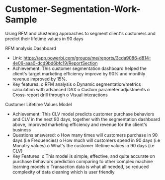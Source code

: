 # Customer-Segmentation-Work-Sample
Using RFM and clustering approaches to segment client's customers and predict their lifetime values in 90 days

RFM analysis Dashboard 
- Link: https://app.powerbi.com/groups/me/reports/3cda9086-d814-4e06-aaa0-dcd9bd6bfc19/ReportSection
-	Achievement: This customer segmentation dashboard helped the client's target marketing efficiency improve by 90% and monthly revenue improved by 15%. 
-	Key features: 
o	RFM analysis
o	Dynamic segmentation/metrics calculation with advanced DAX
o	Custom parameter adjustments
o	Cross-report drill through 
o	Visual interactions

Customer Lifetime Values Model
-	Achievement: This CLV model predicts customer purchase behaviors and CLV in the next 90 days, together with the segmentation dashboard above, improved marketing efficiency and revenue for the client's business
- Questions answered:
o	How many times will customers purchase in 90 days (i.e Frequencies)
o	How much will customers spend in 90 days (i.e Monatry values)
o	What's the customer lifetime values in 90 days (i.e CLV)
- Key Features:
o	This model is simple, effective, and quite accurate on purchase behaviors prediction comparing to other complex machine learning models
o	Transaction data is what all needed, so reduced complexity of data cleaning which is user friendly
